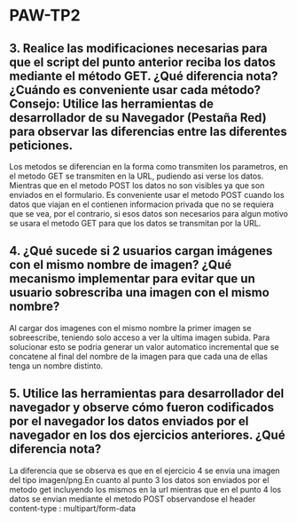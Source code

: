 # PAW-TP2

## 3. Realice las modificaciones necesarias para que el script del punto anterior reciba los datos mediante el método GET. ¿Qué diferencia nota? ¿Cuándo es conveniente usar cada método? Consejo: Utilice las herramientas de desarrollador de su Navegador (Pestaña Red) para observar las diferencias entre las diferentes peticiones. 

Los metodos se diferencian en la forma como transmiten los parametros, en el metodo GET se transmiten en la URL, pudiendo asi verse los datos. Mientras que en el metodo POST los datos no son visibles ya que son enviados en el formulario.
Es conveniente usar el metodo POST cuando los datos que viajan en el contienen informacion privada que no se requiera que se vea, por el contrario, si esos datos son necesarios para algun motivo se usara el metodo GET para que los datos se transmitan por la URL.

## 4. ¿Qué sucede si 2 usuarios cargan imágenes con el mismo nombre de imagen? ¿Qué mecanismo implementar para evitar que un usuario sobrescriba una imagen con el mismo nombre?

Al cargar dos imagenes con el mismo nombre la primer imagen se sobreescribe, teniendo solo acceso a ver la ultima imagen subida. Para solucionar esto se podria generar un valor automatico incremental que se concatene al final del nombre de la imagen para que cada una de ellas tenga un nombre distinto.

## 5. Utilice las herramientas para desarrollador del navegador y observe cómo fueron codificados por el navegador los datos enviados por el navegador en los dos ejercicios anteriores. ¿Qué diferencia nota?

La diferencia que se observa es que en el ejercicio 4 se envia una imagen del tipo imagen/png.En cuanto al punto 3 los datos son enviados por el metodo get incluyendo los mismos en la url mientras que en el punto 4 los datos se envian mediante el metodo POST observandose el header content-type : multipart/form-data
